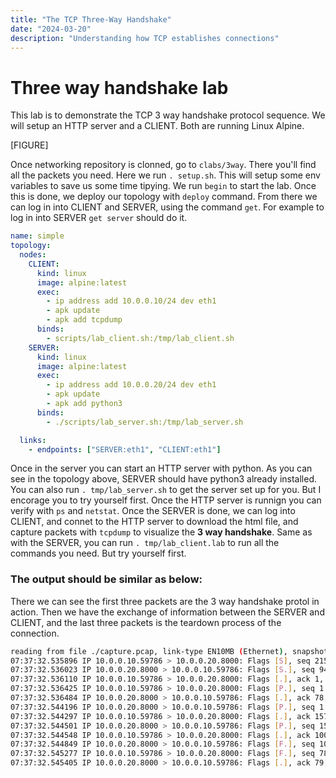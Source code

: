 ```yaml
---
title: "The TCP Three-Way Handshake"
date: "2024-03-20"
description: "Understanding how TCP establishes connections"
---
```


# Three way handshake lab

This lab is to demonstrate the TCP 3 way handshake protocol sequence. We will setup an HTTP server and a CLIENT. Both are running Linux Alpine.

[FIGURE]

Once networking repository is clonned, go to `clabs/3way`. There you'll find all the packets you need. Here we run `. setup.sh`. This will setup some env variables to save us some time tipying. We run `begin` to start the lab.
Once this is done, we deploy our topology with `deploy` command. From there we can log in into CLIENT and SERVER, using the command `get`. For example to log in into SERVER `get server` should do it.

```yaml
name: simple
topology:
  nodes:
    CLIENT:
      kind: linux
      image: alpine:latest
      exec:
        - ip address add 10.0.0.10/24 dev eth1
        - apk update
        - apk add tcpdump
      binds:
        - scripts/lab_client.sh:/tmp/lab_client.sh
    SERVER:
      kind: linux
      image: alpine:latest
      exec:
        - ip address add 10.0.0.20/24 dev eth1
        - apk update
        - apk add python3
      binds:
        - ./scripts/lab_server.sh:/tmp/lab_server.sh

  links:
    - endpoints: ["SERVER:eth1", "CLIENT:eth1"]
```

Once in the server you can start an HTTP server with python. As you can see in the topology above, SERVER should have python3 already installed. You can also run `. tmp/lab_server.sh` to get the server set up for you. But I encorage you to try yourself first. Once the HTTP server is runnign you can verify with `ps` and `netstat`.
Once the SERVER is done, we can log into CLIENT, and connet to the HTTP server to download the html file, and capture packets with `tcpdump` to visualize the **3 way handshake**.
Same as with the SERVER, you can run `. tmp/lab_client.lab` to run all the commands you need. But try yourself first.
### The output should be similar as below:
There we can see the first three packets are the 3 way handshake protol in action. Then we have the exchange of information between the SERVER and CLIENT, and the last three packets is the teardown process of the connection.
```bash
reading from file ./capture.pcap, link-type EN10MB (Ethernet), snapshot length 262144
07:37:32.535896 IP 10.0.0.10.59786 > 10.0.0.20.8000: Flags [S], seq 2155205640, win 56760, options [mss 9460,sackOK,TS val 3344611705 ecr 0,nop,wscale 7], length 0
07:37:32.536023 IP 10.0.0.20.8000 > 10.0.0.10.59786: Flags [S.], seq 949732925, ack 2155205641, win 56688, options [mss 9460,sackOK,TS val 1010948330 ecr 3344611705,nop,wscale 7], length 0
07:37:32.536110 IP 10.0.0.10.59786 > 10.0.0.20.8000: Flags [.], ack 1, win 444, options [nop,nop,TS val 3344611705 ecr 1010948330], length 0
07:37:32.536425 IP 10.0.0.10.59786 > 10.0.0.20.8000: Flags [P.], seq 1:78, ack 1, win 444, options [nop,nop,TS val 3344611705 ecr 1010948330], length 77
07:37:32.536484 IP 10.0.0.20.8000 > 10.0.0.10.59786: Flags [.], ack 78, win 443, options [nop,nop,TS val 1010948330 ecr 3344611705], length 0
07:37:32.544196 IP 10.0.0.20.8000 > 10.0.0.10.59786: Flags [P.], seq 1:157, ack 78, win 443, options [nop,nop,TS val 1010948338 ecr 3344611705], length 156
07:37:32.544297 IP 10.0.0.10.59786 > 10.0.0.20.8000: Flags [.], ack 157, win 443, options [nop,nop,TS val 3344611713 ecr 1010948338], length 0
07:37:32.544501 IP 10.0.0.20.8000 > 10.0.0.10.59786: Flags [P.], seq 157:1005, ack 78, win 443, options [nop,nop,TS val 1010948338 ecr 3344611713], length 848
07:37:32.544548 IP 10.0.0.10.59786 > 10.0.0.20.8000: Flags [.], ack 1005, win 490, options [nop,nop,TS val 3344611713 ecr 1010948338], length 0
07:37:32.544849 IP 10.0.0.20.8000 > 10.0.0.10.59786: Flags [F.], seq 1005, ack 78, win 443, options [nop,nop,TS val 1010948339 ecr 3344611713], length 0
07:37:32.545277 IP 10.0.0.10.59786 > 10.0.0.20.8000: Flags [F.], seq 78, ack 1006, win 490, options [nop,nop,TS val 3344611714 ecr 1010948339], length 0
07:37:32.545405 IP 10.0.0.20.8000 > 10.0.0.10.59786: Flags [.], ack 79, win 443, options [nop,nop,TS val 1010948339 ecr 3344611714], length 0
```
